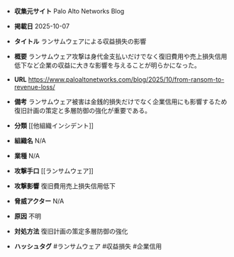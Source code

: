 - **収集元サイト**
Palo Alto Networks Blog

- **掲載日**
2025-10-07

- **タイトル**
ランサムウェアによる収益損失の影響

- **概要**
ランサムウェア攻撃は身代金支払いだけでなく復旧費用や売上損失信用低下など企業の収益に大きな影響を与えることが明らかになった。

- **URL**
https://www.paloaltonetworks.com/blog/2025/10/from-ransom-to-revenue-loss/

- **備考**
ランサムウェア被害は金銭的損失だけでなく企業信用にも影響するため復旧計画の策定と多層防御の強化が重要である。

- **分類**
[[他組織インシデント]]

- **組織名**
N/A

- **業種**
N/A

- **攻撃手口**
[[ランサムウェア]]

- **攻撃影響**
復旧費用売上損失信用低下

- **脅威アクター**
N/A

- **原因**
不明

- **対処方法**
復旧計画の策定多層防御の強化

- **ハッシュタグ**
#ランサムウェア #収益損失 #企業信用
